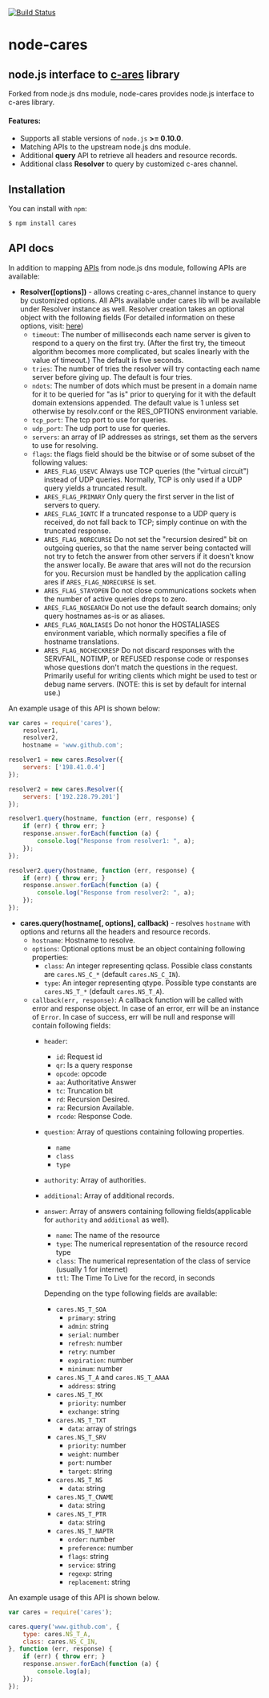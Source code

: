 [![Build Status](https://travis-ci.org/royalpinto/node-cares.svg?branch=travis-ci-config)](https://travis-ci.org/royalpinto/node-cares)

node-cares
===

node.js interface to [c-ares](http://c-ares.haxx.se/) library
------

Forked from node.js dns module, node-cares provides node.js interface to c-ares library.

#### Features:
 * Supports all stable versions of `node.js` **>= 0.10.0**.
 * Matching APIs to the upstream node.js dns module.
 * Additional **query** API to retrieve all headers and resource records.
 * Additional class **Resolver** to query by customized c-ares channel.

Installation
------

You can install with `npm`:

``` bash
$ npm install cares
```

API docs
------

In addition to mapping [APIs](http://nodejs.org/docs/latest/api/dns.html) from node.js dns module, following APIs are available:
- **Resolver([options])** - allows creating c-ares_channel instance to query by customized options. All APIs available under cares lib will be available under Resolver instance as well. Resolver creation takes an optional object with the following fields (For detailed information on these options, visit: [here](http://c-ares.haxx.se/ares_init.html))
    * `timeout`: The number of milliseconds each name server is given to respond to a query on the first try. (After the first try, the timeout algorithm becomes more complicated, but scales linearly with the value of timeout.) The default is five seconds.
    * `tries`: The number of tries the resolver will try contacting each name server before giving up. The default is four tries.
    * `ndots`: The number of dots which must be present in a domain name for it to be queried for "as is" prior to querying for it with the default domain extensions appended. The default value is 1 unless set otherwise by resolv.conf or the RES_OPTIONS environment variable.
    * `tcp_port`: The tcp port to use for queries.
    * `udp_port`: The udp port to use for queries.
    * `servers`: an array of IP addresses as strings, set them as the servers to use for resolving.
    * `flags`: the flags field should be the bitwise or of some subset of the following values:
        - `ARES_FLAG_USEVC` Always use TCP queries (the "virtual circuit") instead of UDP queries. Normally, TCP is only used if a UDP query yields a truncated result.
        - `ARES_FLAG_PRIMARY` Only query the first server in the list of servers to query.
        - `ARES_FLAG_IGNTC` If a truncated response to a UDP query is received, do not fall back to TCP; simply continue on with the truncated response.
        - `ARES_FLAG_NORECURSE` Do not set the "recursion desired" bit on outgoing queries, so that the name server being contacted will not try to fetch the answer from other servers if it doesn't know the answer locally. Be aware that ares will not do the recursion for you. Recursion must be handled by the application calling ares if `ARES_FLAG_NORECURSE` is set.
        - `ARES_FLAG_STAYOPEN` Do not close communications sockets when the number of active queries drops to zero.
        - `ARES_FLAG_NOSEARCH` Do not use the default search domains; only query hostnames as-is or as aliases.
        - `ARES_FLAG_NOALIASES` Do not honor the HOSTALIASES environment variable, which normally specifies a file of hostname translations.
        - `ARES_FLAG_NOCHECKRESP` Do not discard responses with the SERVFAIL, NOTIMP, or REFUSED response code or responses whose questions don't match the questions in the request. Primarily useful for writing clients which might be used to test or debug name servers. (NOTE: this is set by default for internal use.)

An example usage of this API is shown below:
```js
var cares = require('cares'),
    resolver1,
    resolver2,
    hostname = 'www.github.com';

resolver1 = new cares.Resolver({
    servers: ['198.41.0.4']
});

resolver2 = new cares.Resolver({
    servers: ['192.228.79.201']
});

resolver1.query(hostname, function (err, response) {
    if (err) { throw err; }
    response.answer.forEach(function (a) {
        console.log("Response from resolver1: ", a);
    });
});

resolver2.query(hostname, function (err, response) {
    if (err) { throw err; }
    response.answer.forEach(function (a) {
        console.log("Response from resolver2: ", a);
    });
});
```

- **cares.query(hostname[, options], callback)** - resolves `hostname` with options and returns all the headers and resource records.
	* `hostname`: Hostname to resolve.
	* `options`: Optional options must be an object containing following properties:
		- `class`: An integer representing qclass. Possible class constants are `cares.NS_C_*` (default `cares.NS_C_IN`).
		- `type`: An integer representing qtype. Possible type constants are `cares.NS_T_*` (default `cares.NS_T_A`).
	* `callback(err, response)`: A callback function will be called with error and response object. In case of an error, err will be an instance of `Error`. In case of success, err will be null and response will contain following fields:
		- `header`:
			* `id`: Request id
			* `qr`: Is a query response
			* `opcode`: opcode
			* `aa`: Authoritative Answer
			* `tc`: Truncation bit
			* `rd`: Recursion Desired.
			* `ra`: Recursion Available.
			* `rcode`: Response Code.
		- `question`: Array of questions containing following properties.
			* `name`
			* `class`
			* `type`
		- `authority`: Array of authorities.
		- `additional`: Array of additional records.
		- `answer`: Array of answers containing following fields(applicable for `authority` and `additional` as well).
			* `name`: The name of the resource
			* `type`: The numerical representation of the resource record type
			* `class`: The numerical representation of the class of service (usually 1 for internet)
			* `ttl`: The Time To Live for the record, in seconds

			Depending on the type following fields are available:

			* `cares.NS_T_SOA`
				- `primary`: string
				- `admin`: string
				- `serial`: number
				- `refresh`: number
				- `retry`: number
				- `expiration`: number
				- `minimum`: number
			* `cares.NS_T_A` and `cares.NS_T_AAAA`
				- `address`: string
			* `cares.NS_T_MX`
				- `priority`: number
				- `exchange`: string
			* `cares.NS_T_TXT`
				- `data`: array of strings
			* `cares.NS_T_SRV`
				- `priority`: number
				- `weight`: number
				- `port`: number
				- `target`: string
			* `cares.NS_T_NS`
				- `data`: string
			* `cares.NS_T_CNAME`
				- `data`: string
			* `cares.NS_T_PTR`
				- `data`: string
			* `cares.NS_T_NAPTR`
				- `order`: number
				- `preference`: number
				- `flags`: string
				- `service`: string
				- `regexp`: string
				- `replacement`: string


An example usage of this API is shown below.
```js
var cares = require('cares');

cares.query('www.github.com', {
    type: cares.NS_T_A,
    class: cares.NS_C_IN,
}, function (err, response) {
    if (err) { throw err; }
    response.answer.forEach(function (a) {
        console.log(a);
    });
});
```
